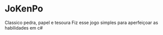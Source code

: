 # JoKenPo

Classico pedra, papel e tesoura
Fiz esse jogo simples para aperfeiçoar as habilidades em c#

